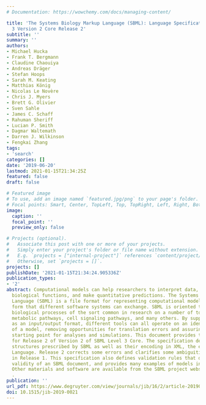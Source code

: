 ```yaml
---
# Documentation: https://wowchemy.com/docs/managing-content/

title: 'The Systems Biology Markup Language (SBML): Language Specification for Level
  3 Version 2 Core Release 2'
subtitle: ''
summary: ''
authors:
- Michael Hucka
- Frank T. Bergmann
- Claudine Chaouiya
- Andreas Dräger
- Stefan Hoops
- Sarah M. Keating
- Matthias König
- Nicolas Le Novère
- Chris J. Myers
- Brett G. Olivier
- Sven Sahle
- James C. Schaff
- Rahuman Sheriff
- Lucian P. Smith
- Dagmar Waltemath
- Darren J. Wilkinson
- Fengkai Zhang
tags:
- 'search'
categories: []
date: '2019-06-20'
lastmod: 2021-01-15T21:34:25Z
featured: false
draft: false

# Featured image
# To use, add an image named `featured.jpg/png` to your page's folder.
# Focal points: Smart, Center, TopLeft, Top, TopRight, Left, Right, BottomLeft, Bottom, BottomRight.
image:
  caption: ''
  focal_point: ''
  preview_only: false

# Projects (optional).
#   Associate this post with one or more of your projects.
#   Simply enter your project's folder or file name without extension.
#   E.g. `projects = ["internal-project"]` references `content/project/deep-learning/index.md`.
#   Otherwise, set `projects = []`.
projects: []
publishDate: '2021-01-15T21:34:24.905336Z'
publication_types:
- '2'
abstract: Computational models can help researchers to interpret data, understand
  biological functions, and make quantitative predictions. The Systems Biology Markup
  Language (SBML) is a file format for representing computational models in a declarative
  form that different software systems can exchange. SBML is oriented towards describing
  biological processes of the sort common in research on a number of topics, including
  metabolic pathways, cell signaling pathways, and many others. By supporting SBML
  as an input/output format, different tools can all operate on an identical representation
  of a model, removing opportunities for translation errors and assuring a common
  starting point for analyses and simulations. This document provides the specification
  for Release 2 of Version 2 of SBML Level 3 Core. The specification defines the data
  structures prescribed by SBML as well as their encoding in XML, the eXtensible Markup
  Language. Release 2 corrects some errors and clarifies some ambiguities discovered
  in Release 1. This specification also defines validation rules that determine the
  validity of an SBML document, and provides many examples of models in SBML form.
  Other materials and software are available from the SBML project website at http://sbml.org/
  .
publication: ''
url_pdf: https://www.degruyter.com/view/journals/jib/16/2/article-20190021.xml
doi: 10.1515/jib-2019-0021
---
```

